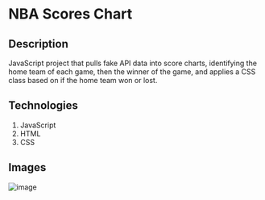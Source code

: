 # NBA Scores Chart

## Description
JavaScript project that pulls fake API data into score charts, identifying the home team of each game, then the winner of the game, and applies a CSS class based on if the home team won or lost.

## Technologies 
1. JavaScript
2. HTML
3. CSS

## Images

![image](https://github.com/raynamcginnis/nba-scores/assets/44624560/f2feaca1-7a78-497e-90d7-ec1b058a2d6b)

